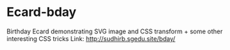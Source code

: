 # Ecard-bday
Birthday Ecard demonstrating SVG image and CSS transform + some other interesting CSS tricks
Link: http://sudhirb.sgedu.site/bday/
